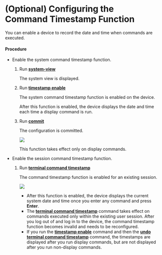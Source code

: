 (Optional) Configuring the Command Timestamp Function
=====================================================

You can enable a device to record the date and time when commands are executed.

#### Procedure

* Enable the system command timestamp function.
  1. Run [**system-view**](cmdqueryname=system-view)
     
     
     
     The system view is displayed.
  2. Run [**timestamp enable**](cmdqueryname=timestamp+enable)
     
     
     
     The system command timestamp function is enabled on the device.
     
     After this function is enabled, the device displays the date and time each time a display command is run.
  3. Run [**commit**](cmdqueryname=commit)
     
     
     
     The configuration is committed.
     
     
     
     ![](../../../../public_sys-resources/note_3.0-en-us.png) 
     
     This function takes effect only on display commands.
* Enable the session command timestamp function.
  1. Run [**terminal command timestamp**](cmdqueryname=terminal+command+timestamp)
     
     
     
     The command timestamp function is enabled for an existing session.
     
     
     
     ![](../../../../public_sys-resources/note_3.0-en-us.png) 
     + After this function is enabled, the device displays the current system date and time once you enter any command and press **Enter**.
     + The [**terminal command timestamp**](cmdqueryname=terminal+command+timestamp) command takes effect on commands executed only within the existing user session. After you log out of and log in to the device, the command timestamp function becomes invalid and needs to be reconfigured.
     + If you run the [**timestamp enable**](cmdqueryname=timestamp+enable) command and then the [**undo terminal command timestamp**](cmdqueryname=undo+terminal+command+timestamp) command, the timestamps are displayed after you run display commands, but are not displayed after you run non-display commands.